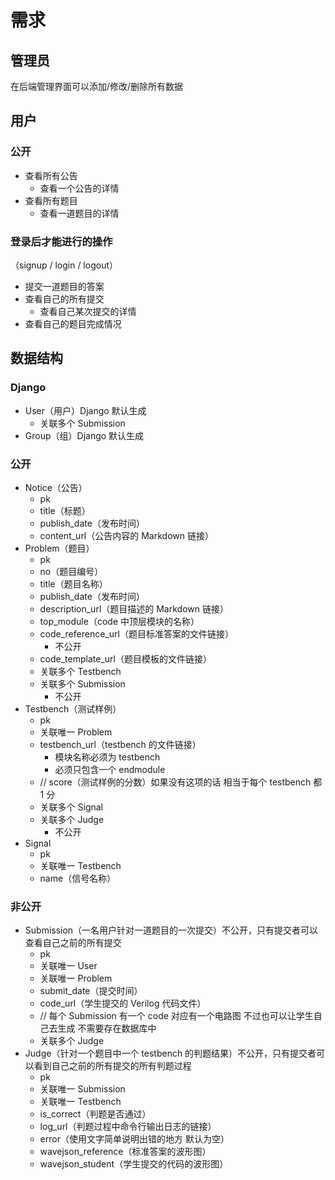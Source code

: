# 需求

## 管理员

在后端管理界面可以添加/修改/删除所有数据

## 用户

### 公开

- 查看所有公告
    - 查看一个公告的详情
- 查看所有题目
    - 查看一道题目的详情

### 登录后才能进行的操作

（signup / login / logout）

- 提交一道题目的答案
- 查看自己的所有提交
    - 查看自己某次提交的详情
- 查看自己的题目完成情况

## 数据结构

### Django

- User（用户）Django 默认生成
    - 关联多个 Submission
- Group（组）Django 默认生成

### 公开

- Notice（公告）
    - pk
    - title（标题）
    - publish_date（发布时间）
    - content_url（公告内容的 Markdown 链接）
- Problem（题目）
    - pk
    - no（题目编号）
    - title（题目名称）
    - publish_date（发布时间）
    - description_url（题目描述的 Markdown 链接）
    - top_module（code 中顶层模块的名称）
    - code_reference_url（题目标准答案的文件链接）
        - 不公开
    - code_template_url（题目模板的文件链接）
    - 关联多个 Testbench
    - 关联多个 Submission
        - 不公开
- Testbench（测试样例）
    - pk
    - 关联唯一 Problem
    - testbench_url（testbench 的文件链接）
        - 模块名称必须为 testbench
        - 必须只包含一个 endmodule
    - // score（测试样例的分数）如果没有这项的话  相当于每个 testbench 都 1 分
    - 关联多个 Signal
    - 关联多个 Judge
        - 不公开
- Signal
    - pk
    - 关联唯一 Testbench
    - name（信号名称）

### 非公开

- Submission（一名用户针对一道题目的一次提交）不公开，只有提交者可以查看自己之前的所有提交
    - pk
    - 关联唯一 User
    - 关联唯一 Problem
    - submit_date（提交时间）
    - code_url（学生提交的 Verilog 代码文件）
    - // 每个 Submission 有一个 code  对应有一个电路图  不过也可以让学生自己去生成  不需要存在数据库中
    - 关联多个 Judge
- Judge（针对一个题目中一个 testbench 的判题结果）不公开，只有提交者可以看到自己之前的所有提交的所有判题过程
    - pk
    - 关联唯一 Submission
    - 关联唯一 Testbench
    - is_correct（判题是否通过）
    - log_url（判题过程中命令行输出日志的链接）
    - error（使用文字简单说明出错的地方  默认为空）
    - wavejson_reference（标准答案的波形图）
    - wavejson_student（学生提交的代码的波形图）
